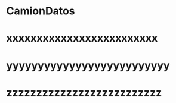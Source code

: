 # CamionDatos

# xxxxxxxxxxxxxxxxxxxxxxxxx
# yyyyyyyyyyyyyyyyyyyyyyyyyy
# zzzzzzzzzzzzzzzzzzzzzzzzzz
